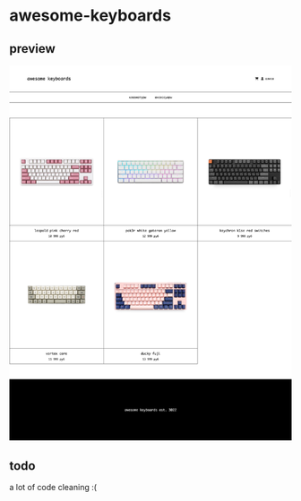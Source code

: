 # awesome-keyboards
## preview
![keyboard selling webpage](media/preview.png)
## todo
a lot of code cleaning :(